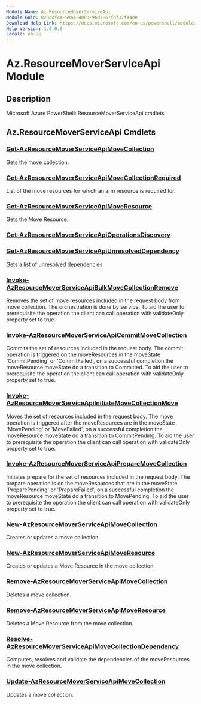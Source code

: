 ```yaml
---
Module Name: Az.ResourceMoverServiceApi
Module Guid: 823ddf44-59a4-4083-96d7-67f6f37f44de
Download Help Link: https://docs.microsoft.com/en-us/powershell/module/az.resourcemoverserviceapi
Help Version: 1.0.0.0
Locale: en-US
---
```


# Az.ResourceMoverServiceApi Module
## Description
Microsoft Azure PowerShell: ResourceMoverServiceApi cmdlets

## Az.ResourceMoverServiceApi Cmdlets
### [Get-AzResourceMoverServiceApiMoveCollection](Get-AzResourceMoverServiceApiMoveCollection.md)
Gets the move collection.

### [Get-AzResourceMoverServiceApiMoveCollectionRequired](Get-AzResourceMoverServiceApiMoveCollectionRequired.md)
List of the move resources for which an arm resource is required for.

### [Get-AzResourceMoverServiceApiMoveResource](Get-AzResourceMoverServiceApiMoveResource.md)
Gets the Move Resource.

### [Get-AzResourceMoverServiceApiOperationsDiscovery](Get-AzResourceMoverServiceApiOperationsDiscovery.md)


### [Get-AzResourceMoverServiceApiUnresolvedDependency](Get-AzResourceMoverServiceApiUnresolvedDependency.md)
Gets a list of unresolved dependencies.

### [Invoke-AzResourceMoverServiceApiBulkMoveCollectionRemove](Invoke-AzResourceMoverServiceApiBulkMoveCollectionRemove.md)
Removes the set of move resources included in the request body from move collection.
The orchestration is done by service.
To aid the user to prerequisite the operation the client can call operation with validateOnly property set to true.

### [Invoke-AzResourceMoverServiceApiCommitMoveCollection](Invoke-AzResourceMoverServiceApiCommitMoveCollection.md)
Commits the set of resources included in the request body.
The commit operation is triggered on the moveResources in the moveState 'CommitPending' or 'CommitFailed', on a successful completion the moveResource moveState do a transition to Committed.
To aid the user to prerequisite the operation the client can call operation with validateOnly property set to true.

### [Invoke-AzResourceMoverServiceApiInitiateMoveCollectionMove](Invoke-AzResourceMoverServiceApiInitiateMoveCollectionMove.md)
Moves the set of resources included in the request body.
The move operation is triggered after the moveResources are in the moveState 'MovePending' or 'MoveFailed', on a successful completion the moveResource moveState do a transition to CommitPending.
To aid the user to prerequisite the operation the client can call operation with validateOnly property set to true.

### [Invoke-AzResourceMoverServiceApiPrepareMoveCollection](Invoke-AzResourceMoverServiceApiPrepareMoveCollection.md)
Initiates prepare for the set of resources included in the request body.
The prepare operation is on the moveResources that are in the moveState 'PreparePending' or 'PrepareFailed', on a successful completion the moveResource moveState do a transition to MovePending.
To aid the user to prerequisite the operation the client can call operation with validateOnly property set to true.

### [New-AzResourceMoverServiceApiMoveCollection](New-AzResourceMoverServiceApiMoveCollection.md)
Creates or updates a move collection.

### [New-AzResourceMoverServiceApiMoveResource](New-AzResourceMoverServiceApiMoveResource.md)
Creates or updates a Move Resource in the move collection.

### [Remove-AzResourceMoverServiceApiMoveCollection](Remove-AzResourceMoverServiceApiMoveCollection.md)
Deletes a move collection.

### [Remove-AzResourceMoverServiceApiMoveResource](Remove-AzResourceMoverServiceApiMoveResource.md)
Deletes a Move Resource from the move collection.

### [Resolve-AzResourceMoverServiceApiMoveCollectionDependency](Resolve-AzResourceMoverServiceApiMoveCollectionDependency.md)
Computes, resolves and validate the dependencies of the moveResources in the move collection.

### [Update-AzResourceMoverServiceApiMoveCollection](Update-AzResourceMoverServiceApiMoveCollection.md)
Updates a move collection.

